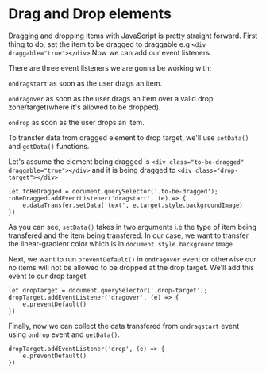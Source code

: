 # Drag and Drop elements

Dragging and dropping items with JavaScript is pretty straight forward. First thing to do, set the item to be dragged to draggable e.g 
`<div draggable="true"></div>` 
Now we can add our event listeners.

There are three event listeners we are gonna be working with:

`ondragstart` as soon as the user drags an item. 

`ondragover` as soon as the user drags an item over a valid drop zone/target(where it's allowed to be dropped).

`ondrop` as soon as the user drops an item.

To transfer data from dragged element to drop target, we'll use `setData()` and `getData()` functions.

Let's assume the element being dragged is `<div class="to-be-dragged" draggable="true"></div>` and it is being dragged to `<div class="drop-target"></div>`

```
let toBeDragged = document.querySelector('.to-be-dragged');
toBeDragged.addEventListener('dragstart', (e) => {
	e.dataTransfer.setData('text', e.target.style.backgroundImage)
})
```
As you can see, `setData()` takes in two arguments i.e the type of item being transfered and the item being transfered. In our case, we want to transfer the linear-gradient color which is in `document.style.backgroundImage`

Next, we want to run `preventDefault()` in `ondragover` event or otherwise our no items will not be allowed to be dropped at the drop target. We'll add this event to our drop target
```
let dropTarget = document.querySelector('.drop-target');
dropTarget.addEventListener('dragover', (e) => {
	e.preventDefault()
})
```

Finally, now we can collect the data transfered from `ondragstart` event using `ondrop` event and `getData()`.

```
dropTarget.addEventListener('drop', (e) => {
	e.preventDefault()
})
```
